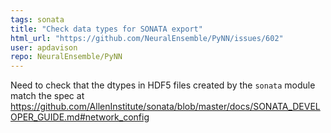 ```yaml
---
tags: sonata
title: "Check data types for SONATA export"
html_url: "https://github.com/NeuralEnsemble/PyNN/issues/602"
user: apdavison
repo: NeuralEnsemble/PyNN
---
```


Need to check that the dtypes in HDF5 files created by the `sonata` module match the spec at https://github.com/AllenInstitute/sonata/blob/master/docs/SONATA_DEVELOPER_GUIDE.md#network_config